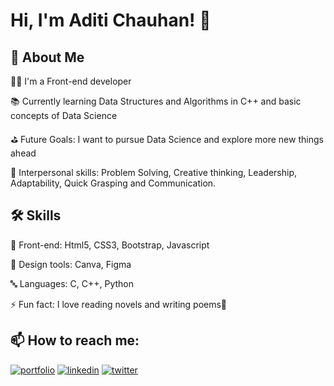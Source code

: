 
# Hi, I'm Aditi Chauhan! 👋



## 🚀 About Me

🧑‍💻 I'm a Front-end developer

📚 Currently learning Data Structures and Algorithms in C++ and basic concepts of Data Science

⛳ Future Goals: I want to pursue Data Science and explore more new things ahead 

👾 Interpersonal skills: Problem Solving, Creative thinking, Leadership, Adaptability, Quick Grasping
and Communication. 


## 🛠 Skills

👾 Front-end: Html5, CSS3, Bootstrap, Javascript 

🎨 Design tools: Canva, Figma 

🔤 Languages: C, C++, Python 

⚡ Fun fact: I love reading novels and writing poems📔




## 📫 How to reach me:
[![portfolio](https://img.shields.io/badge/my_portfolio-000?style=for-the-badge&logo=ko-fi&logoColor=white)](https://portfolio-e1e99e.spheron.app/)
[![linkedin](https://img.shields.io/badge/linkedin-0A66C2?style=for-the-badge&logo=linkedin&logoColor=white)](https://www.linkedin.com/in/aditi-chauhan-2b4b6b1a7)
[![twitter](https://img.shields.io/badge/twitter-1DA1F2?style=for-the-badge&logo=twitter&logoColor=white)](https://twitter.com/FirstAtom001?t=DdMGX4IH_TprMbUf-L3s2A&s=09)























